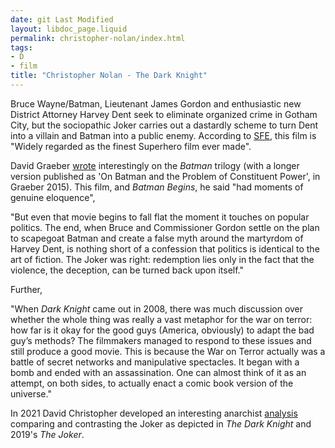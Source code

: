 ```yaml
---
date: git Last Modified
layout: libdoc_page.liquid
permalink: christopher-nolan/index.html
tags:
- D
- film
title: "Christopher Nolan - The Dark Knight"
---
```


Bruce Wayne/Batman, Lieutenant James Gordon and  enthusiastic new District Attorney Harvey Dent seek to eliminate  organized crime in Gotham City, but the sociopathic Joker carries out a  dastardly scheme to turn Dent into a villain and Batman into a public  enemy. According to <a href="http://www.sf-encyclopedia.com/entry/batman_film">SFE</a>, this  film is "Widely regarded as the finest Superhero film ever made".

David Graeber  <a href="http://thenewinquiry.com/essays/super-position/">wrote</a>  interestingly on the _Batman_ trilogy (with a longer version  published as 'On Batman and the Problem of Constituent Power', in Graeber 2015). This film, and _Batman  Begins_, he said "had moments of genuine eloquence",

"But even that movie begins to fall flat the moment  it touches on popular politics. The end, when Bruce and Commissioner  Gordon settle on the plan to scapegoat Batman and create a false myth  around the martyrdom of Harvey Dent, is nothing short of a confession  that politics is identical to the art of fiction. The Joker was right:  redemption lies only in the fact that the violence, the deception, can  be turned back upon itself."

Further,

"When _Dark Knight_ came out in 2008, there  was much discussion over whether the whole thing was really a vast  metaphor for the war on terror: how far is it okay for the good guys  (America, obviously) to adapt the bad guy’s methods? The filmmakers  managed to respond to these issues and still produce a good movie. This  is because the War on Terror actually was a battle of secret networks  and manipulative spectacles. It began with a bomb and ended with an  assassination. One can almost think of it as an attempt, on both sides,  to actually enact a comic book version of the universe."

In 2021 David Christopher developed an interesting anarchist <a href="https://brightlightsfilm.com/framing-the-mentally-ill-an-anarchist-theoretical-understanding-of-two-jokers/#.YbfCwL3MKXI">analysis</a> comparing and contrasting the Joker as depicted in _The Dark Knight_ and 2019's _The Joker_.